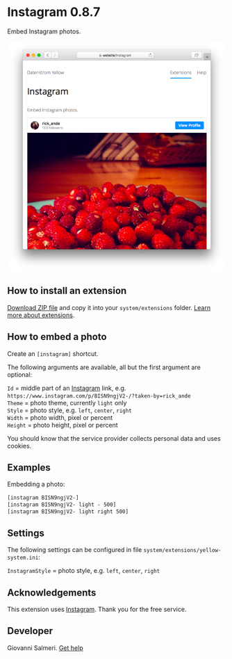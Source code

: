 # Instagram 0.8.7

Embed Instagram photos.

<p align="center"><img src="instagram-screenshot.png?raw=true" alt="Screenshot"></p>

## How to install an extension

[Download ZIP file](https://github.com/GiovanniSalmeri/yellow-instagram/archive/main.zip) and copy it into your `system/extensions` folder. [Learn more about extensions](https://github.com/annaesvensson/yellow-update).

## How to embed a photo

Create an `[instagram]` shortcut. 

The following arguments are available, all but the first argument are optional:
 
`Id` = middle part of an [Instagram](https://www.instagram.com) link, e.g. `https://www.instagram.com/p/BISN9ngjV2-/?taken-by=rick_ande`  
`Theme` = photo theme, currently `light` only  
`Style` = photo style, e.g. `left`, `center`, `right`  
`Width` = photo width, pixel or percent  
`Height` = photo height, pixel or percent  

You should know that the service provider collects personal data and uses cookies.

## Examples

Embedding a photo:

    [instagram BISN9ngjV2-]
    [instagram BISN9ngjV2- light - 500]
    [instagram BISN9ngjV2- light right 500]

## Settings

The following settings can be configured in file `system/extensions/yellow-system.ini`:

`InstagramStyle` = photo style, e.g. `left`, `center`, `right`  

## Acknowledgements

This extension uses [Instagram](https://www.instagram.com). Thank you for the free service.

## Developer

Giovanni Salmeri. [Get help](https://datenstrom.se/yellow/help/)
